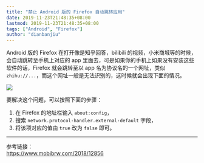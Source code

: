 ```yaml
---
title: "禁止 Android 版的 Firefox 自动跳转应用"
date: 2019-11-23T21:48:35+08:00
lastmod: 2019-11-23T21:48:35+08:00
tags: ["Android", "Firefox"]
author: "dianbanjiu"
---
```


Android 版的 Firefox 在打开像是知乎回答，bilibili 的视频，小米商城等的时候，会自动跳转至手机上对应的 app 里面去，可是如果你的手机上如果没有安装这些软件的话，Firefox 就会跳转至以 app 名为协议名的一个网址，类似 `zhihu://...`，而这个网址一般是无法识别的，这时候就会出现下面的情况。  

![](https://i.loli.net/2019/11/23/oVcpgzalmKjAH34.jpg)  

要解决这个问题，可以按照下面的步骤：  

1. 在 Firefox 的地址栏输入 `about:config`，  
2. 搜索 `network.protocol-handler.external-default` 字段，  
3. 将该项对应的值由 `true` 改为 `false` 即可。  


---  
参考链接：  
https://www.mobibrw.com/2018/12856  
